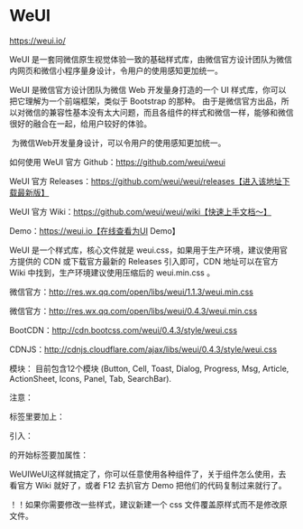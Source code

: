 # WeUI

https://weui.io/

WeUI 是一套同微信原生视觉体验一致的基础样式库，由微信官方设计团队为微信内网页和微信小程序量身设计，令用户的使用感知更加统一。

WeUI 是微信官方设计团队为微信 Web 开发量身打造的一个 UI 样式库，你可以把它理解为一个前端框架，类似于 Bootstrap 的那种。 由于是微信官方出品，所以对微信的兼容性基本没有太大问题，而且各组件的样式和微信一样，能够和微信很好的融合在一起，给用户较好的体验。

 为微信Web开发量身设计，可以令用户的使用感知更加统一。

如何使用
WeUI 官方 Github：https://github.com/weui/weui

WeUI 官方 Releases：https://github.com/weui/weui/releases【进入该地址下载最新版】

WeUI 官方 Wiki：https://github.com/weui/weui/wiki【快速上手文档～】

Demo：https://weui.io【在线查看为UI Demo】

WeUI 是一个样式库，核心文件就是 weui.css，如果用于生产环境，建议使用官方提供的 CDN 或下载官方最新的 Releases 引入即可，CDN 地址可以在官方 Wiki 中找到，生产环境建议使用压缩后的 weui.min.css 。 

微信官方：http://res.wx.qq.com/open/libs/weui/1.1.3/weui.min.css

微信官方：http://res.wx.qq.com/open/libs/weui/0.4.3/weui.min.css

BootCDN：http://cdn.bootcss.com/weui/0.4.3/style/weui.css

CDNJS：http://cdnjs.cloudflare.com/ajax/libs/weui/0.4.3/style/weui.css



模块： 目前包含12个模块 (Button, Cell, Toast, Dialog, Progress, Msg, Article, ActionSheet, Icons, Panel, Tab, SearchBar).

注意：

<head></head>标签里要加上：

<meta name="viewport" content="width=device-width,initial-scale=1,user-scalable=0">

引入：

<link rel="stylesheet" href="http://res.wx.qq.com/open/libs/weui/0.4.0/weui.min.css">

<body>的开始标签要加属性：

<body ontouchstart>

WeUIWeUI这样就搞定了，你可以任意使用各种组件了，关于组件怎么使用，去看官方 Wiki 就好了，或者 F12 去扒官方 Demo 把他们的代码复制过来就行了。

！！如果你需要修改一些样式，建议新建一个 css 文件覆盖原样式而不是修改原文件。

